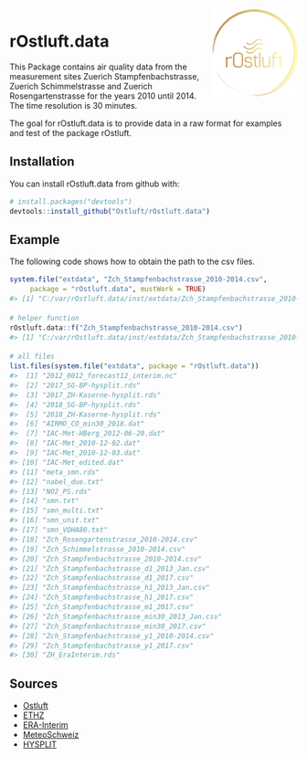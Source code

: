 
<!-- README.md is generated from README.Rmd. Please edit that file -->

<img src="man/figures/logo.png" align="right" />

# rOstluft.data

This Package contains air quality data from the measurement sites
Zuerich Stampfenbachstrasse, Zuerich Schimmelstrasse and Zuerich
Rosengartenstrasse for the years 2010 until 2014. The time resolution is
30 minutes.

The goal for rOstluft.data is to provide data in a raw format for
examples and test of the package rOstluft.

## Installation

You can install rOstluft.data from github with:

``` r
# install.packages("devtools")
devtools::install_github("Ostluft/rOstluft.data")
```

## Example

The following code shows how to obtain the path to the csv files.

``` r
system.file("extdata", "Zch_Stampfenbachstrasse_2010-2014.csv",
     package = "rOstluft.data", mustWork = TRUE)
#> [1] "C:/var/rOstluft.data/inst/extdata/Zch_Stampfenbachstrasse_2010-2014.csv"

# helper function
rOstluft.data::f("Zch_Stampfenbachstrasse_2010-2014.csv")
#> [1] "C:/var/rOstluft.data/inst/extdata/Zch_Stampfenbachstrasse_2010-2014.csv"

# all files
list.files(system.file("extdata", package = "rOstluft.data"))
#>  [1] "2012_0012_forecast12_interim.nc"           
#>  [2] "2017_SG-BP-hysplit.rds"                    
#>  [3] "2017_ZH-Kaserne-hysplit.rds"               
#>  [4] "2018_SG-BP-hysplit.rds"                    
#>  [5] "2018_ZH-Kaserne-hysplit.rds"               
#>  [6] "AIRMO_CO_min30_2018.dat"                   
#>  [7] "IAC-Met-HBerg_2012-06-20.dat"              
#>  [8] "IAC-Met_2010-12-02.dat"                    
#>  [9] "IAC-Met_2010-12-03.dat"                    
#> [10] "IAC-Met_edited.dat"                        
#> [11] "meta_smn.rds"                              
#> [12] "nabel_due.txt"                             
#> [13] "NO2_PS.rds"                                
#> [14] "smn.txt"                                   
#> [15] "smn_multi.txt"                             
#> [16] "smn_unit.txt"                              
#> [17] "smn_VQHA80.txt"                            
#> [18] "Zch_Rosengartenstrasse_2010-2014.csv"      
#> [19] "Zch_Schimmelstrasse_2010-2014.csv"         
#> [20] "Zch_Stampfenbachstrasse_2010-2014.csv"     
#> [21] "Zch_Stampfenbachstrasse_d1_2013_Jan.csv"   
#> [22] "Zch_Stampfenbachstrasse_d1_2017.csv"       
#> [23] "Zch_Stampfenbachstrasse_h1_2013_Jan.csv"   
#> [24] "Zch_Stampfenbachstrasse_h1_2017.csv"       
#> [25] "Zch_Stampfenbachstrasse_m1_2017.csv"       
#> [26] "Zch_Stampfenbachstrasse_min30_2013_Jan.csv"
#> [27] "Zch_Stampfenbachstrasse_min30_2017.csv"    
#> [28] "Zch_Stampfenbachstrasse_y1_2010-2014.csv"  
#> [29] "Zch_Stampfenbachstrasse_y1_2017.csv"       
#> [30] "ZH_EraInterim.rds"
```

## Sources

  - [Ostluft](https://www.ostluft.ch)
  - [ETHZ](http://www.iac.ethz.ch/the-institute/weather-stations.html)
  - [ERA-Interim](https://www.ecmwf.int/en/forecasts/datasets/archive-datasets/reanalysis-datasets/era-interim)
  - [MeteoSchweiz](https://www.meteoschweiz.admin.ch)
  - [HYSPLIT](https://www.arl.noaa.gov/hysplit/hysplit/)
